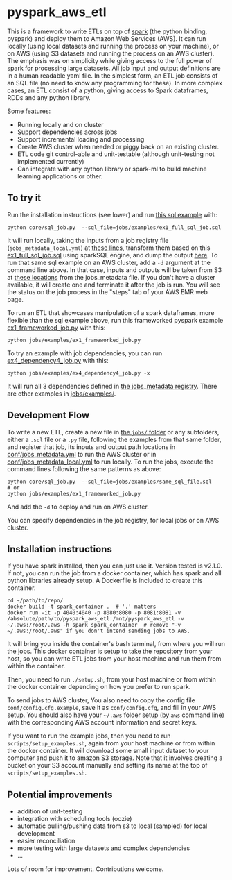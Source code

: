 # pyspark_aws_etl

This is a framework to write ETLs on top of [spark](http://spark.apache.org/) (the python binding, pyspark) and deploy them to Amazon Web Services (AWS). It can run locally (using local datasets and running the process on your machine), or on AWS (using S3 datasets and running the process on an AWS cluster). The emphasis was on simplicity while giving access to the full power of spark for processing large datasets. All job input and output definitions are in a human readable yaml file. In the simplest form, an ETL job consists of an SQL file (no need to know any programming for these). In more complex cases, an ETL consist of a python, giving access to Spark dataframes, RDDs and any python library.

Some features:
 * Running locally and on cluster
 * Support dependencies across jobs
 * Support incremental loading and processing
 * Create AWS cluster when needed or piggy back on an existing cluster.
 * ETL code git control-able and unit-testable (although unit-testing not implemented currently)
 * Can integrate with any python library or spark-ml to build machine learning applications or other.

## To try it

Run the installation instructions (see lower) and run [this sql example](jobs/examples/ex1_full_sql_job.sql) with:

    python core/sql_job.py  --sql_file=jobs/examples/ex1_full_sql_job.sql

It will run locally, taking the inputs from a job registry file (`jobs_metadata_local.yml`) at [ these lines](conf/jobs_metadata_local.yml#L1-L4), transform them based on this [ex1_full_sql_job.sql](jobs/examples/ex1_full_sql_job.sql) using sparkSQL engine, and dump the output [here](conf/jobs_metadata_local.yml#L5). To run that same sql example on an AWS cluster, add a `-d` argument at the command line above. In that case, inputs and outputs will be taken from S3 at [these locations](conf/jobs_metadata.yml#L1-L5) from the jobs_metadata file. If you don't have a cluster available, it will create one and terminate it after the job is run. You will see the status on the job process in the "steps" tab of your AWS EMR web page.

To run an ETL that showcases manipulation of a spark dataframes, more flexible than the sql example above, run this frameworked pyspark example [ex1_frameworked_job.py](jobs/examples/ex1_frameworked_job.py) with this:

    python jobs/examples/ex1_frameworked_job.py

To try an example with job dependencies, you can run [ex4_dependency4_job.py](jobs/examples/ex4_dependency4_job.py) with this:

    python jobs/examples/ex4_dependency4_job.py -x

It will run all 3 dependencies defined in [the jobs_metadata registry](conf/jobs_metadata_local.yml#L34-L55). There are other examples in [jobs/examples/](jobs/examples/).

## Development Flow

To write a new ETL, create a new file in [ the `jobs/` folder](jobs/) or any subfolders, either a `.sql` file or a `.py` file, following the examples from that same folder, and register that job, its inputs and output path locations in [conf/jobs_metadata.yml](conf/jobs_metadata.yml) to run the AWS cluster or in [conf/jobs_metadata_local.yml](conf/jobs_metadata_local.yml) to run locally. To run the jobs, execute the command lines following the same patterns as above:

    python core/sql_job.py  --sql_file=jobs/examples/same_sql_file.sql
    # or
    python jobs/examples/ex1_frameworked_job.py

And add the `-d` to deploy and run on AWS cluster.

You can specify dependencies in the job registry, for local jobs or on AWS cluster.

## Installation instructions

If you have spark installed, then you can just use it. Version tested is v2.1.0. If not, you can run the job from a docker container, which has spark and all python libraries already setup. A Dockerfile is included to create this container.

    cd ~/path/to/repo/
    docker build -t spark_container .  # '.' matters
    docker run -it -p 4040:4040 -p 8080:8080 -p 8081:8081 -v /absolute/path/to/pyspark_aws_etl:/mnt/pyspark_aws_etl -v ~/.aws:/root/.aws -h spark spark_container  # remove "-v ~/.aws:/root/.aws" if you don't intend sending jobs to AWS.

It will bring you inside the container's bash terminal, from where you will run the jobs. This docker container is setup to take the repository from your host, so you can write ETL jobs from your host machine and run them from within the container.

Then, you need to run `./setup.sh`, from your host machine or from within the docker container depending on how you prefer to run spark.

To send jobs to AWS cluster, You also need to copy the config file `conf/config.cfg.example`, save it as `conf/config.cfg`, and fill in your AWS setup. You should also have your `~/.aws` folder setup (by `aws` command line) with the corresponding AWS account information and secret keys.

If you want to run the example jobs, then you need to run `scripts/setup_examples.sh`, again from your host machine or from within the docker container. It will download some small input dataset to your computer and push it to amazon S3 storage. Note that it involves creating a bucket on your S3 account manually and setting its name at the top of `scripts/setup_examples.sh`.

## Potential improvements

 * addition of unit-testing
 * integration with scheduling tools (oozie)
 * automatic pulling/pushing data from s3 to local (sampled) for local development
 * easier reconciliation
 * more testing with large datasets and complex dependencies
 * ...

Lots of room for improvement. Contributions welcome.
